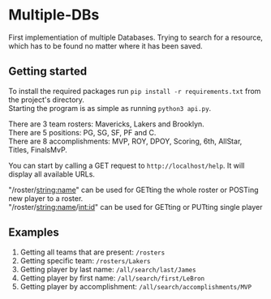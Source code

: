 # Multiple-DBs

First implementiation of multiple Databases. Trying to search for a resource, which has to be found no matter where it has been saved.

## Getting started
To install the required packages run `pip install -r requirements.txt` from the project's directory.</br>
Starting the program is as simple as running `python3 api.py`.</br>


There are 3 team rosters: Mavericks, Lakers and Brooklyn.</br>
There are 5 positions: PG, SG, SF, PF and C. </br>
There are 8 accomplishments: MVP, ROY, DPOY, Scoring, 6th, AllStar, Titles, FinalsMvP.</br>

You can start by calling a GET request to `http://localhost/help`. It will display all available URLs.</br>

"/roster/<string:name>" can be used for GETting the whole roster or POSTing new player to a roster. <br>
"/roster/<string:name>/<int:id>" can be used for GETting or PUTting single player </br>

## Examples
1. Getting all teams that are present: `/rosters`
2. Getting specific team: `/rosters/Lakers`
3. Getting player by last name: `/all/search/last/James`
4. Getting player by first name: `/all/search/first/LeBron`
5. Getting player by accomplishment: `/all/search/accomplishments/MVP`
